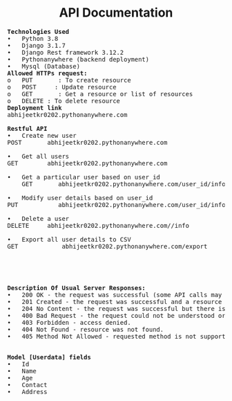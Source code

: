 <h1 align="center">API Documentation</h1>

<pre><b>Technologies Used</b>
•	Python 3.8
•	Django 3.1.7
•	Django Rest framework 3.12.2
•	Pythonanywhere (backend deployment)
•	Mysql (Database)
<b>Allowed HTTPs request:</b>
o	PUT       : To create resource
o	POST     : Update resource
o	GET       : Get a resource or list of resources
o	DELETE : To delete resource
<b>Deployment link</b>
abhijeetkr0202.pythonanywhere.com

<b>Restful API</b>
•	Create new user
POST       abhijeetkr0202.pythonanywhere.com

•	Get all users
GET        abhijeetkr0202.pythonanywhere.com

•	Get a particular user based on user_id
    GET       abhijeetkr0202.pythonanywhere.com/user_id/info

•	Modify user details based on user_id
PUT           abhijeetkr0202.pythonanywhere.com/user_id/info

•	Delete a user
DELETE     abhijeetkr0202.pythonanywhere.com/<id>/info

•	Export all user details to CSV
GET            abhijeetkr0202.pythonanywhere.com/export





<b>Description Of Usual Server Responses:</b>
•	200 OK - the request was successful (some API calls may return 201 instead).
•	201 Created - the request was successful and a resource was created.
•	204 No Content - the request was successful but there is no representation to return 
•	400 Bad Request - the request could not be understood or was missing required parameters.
•	403 Forbidden - access denied.
•	404 Not Found - resource was not found.
•	405 Method Not Allowed - requested method is not supported for resource.


<b>Model [Userdata] fields</b>
•	Id
•	Name
•	Age
•	Contact
•	Address

 </pre>
 





